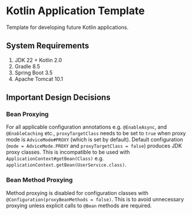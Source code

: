 # Kotlin Application Template
Template for developing future Kotlin applications.

## System Requirements

1. JDK 22 + Kotlin 2.0
2. Gradle 8.5
3. Spring Boot 3.5
4. Apache Tomcat 10.1

## Important Design Decisions

### Bean Proxying

For all applicable configuration annotations e.g. `@EnableAsync`, and `@EnableCaching` etc.,
`proxyTargetClass` needs to be set to `true` when proxy mode is `AdviceMode#PROXY` (which is set by default).
Default configuration (`mode = AdviceMode.PROXY` and `proxyTargetClass = false`) produces JDK proxy classes.
This is incompatible to be used with `ApplicationContext#getBean(Class)` e.g. `applicationContext.getBean(UserService.class)`.

### Bean Method Proxying

Method proxying is disabled for configuration classes with `@Configuration(proxyBeanMethods = false)`.
This is to avoid unnecessary proxying unless explicit calls to `@Bean` methods are required.  